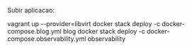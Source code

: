 Subir aplicacao:

vagrant up --provider=libvirt
docker stack deploy -c docker-compose.blog.yml blog
docker stack deploy -c docker-compose.observability.yml observability
